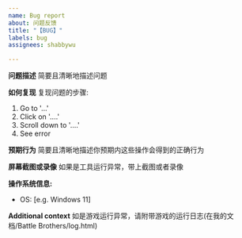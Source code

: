 ```yaml
---
name: Bug report
about: 问题反馈
title: "【BUG】"
labels: bug
assignees: shabbywu

---
```


**问题描述**
简要且清晰地描述问题

**如何复现**
复现问题的步骤:
1. Go to '...'
2. Click on '....'
3. Scroll down to '....'
4. See error

**预期行为**
简要且清晰地描述你预期内这些操作会得到的正确行为

**屏幕截图或录像**
如果是工具运行异常，带上截图或者录像

**操作系统信息:**
 - OS: [e.g. Windows 11]

**Additional context**
如是游戏运行异常，请附带游戏的运行日志(在我的文档/Battle Brothers/log.html)
